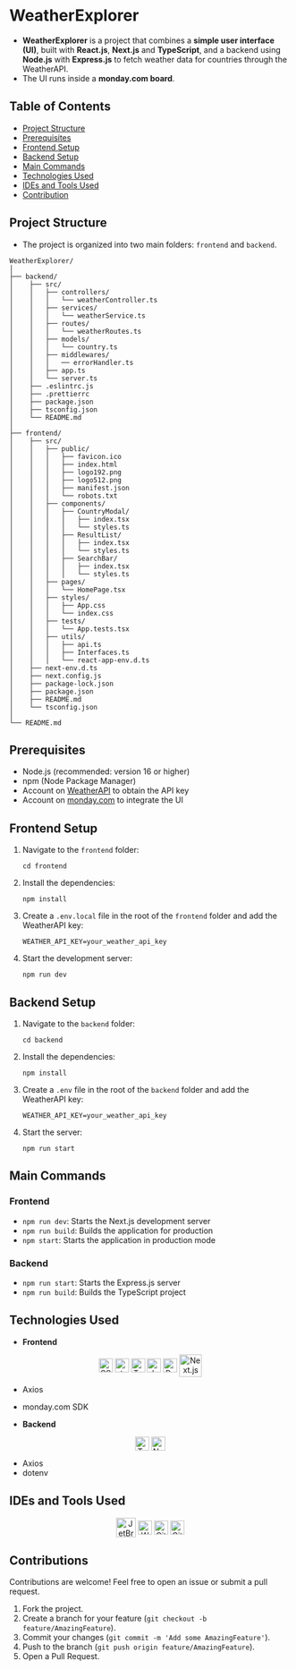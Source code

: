 # WeatherExplorer

- **WeatherExplorer** is a project that combines a **simple user interface (UI)**, built with **React.js**, **Next.js** and **TypeScript**, and a backend using **Node.js** with **Express.js** to fetch weather data for countries through the WeatherAPI.
- The UI runs inside a **monday.com board**.

## Table of Contents

- [Project Structure](#project-structure)
- [Prerequisites](#prerequisites)
- [Frontend Setup](#frontend-setup)
- [Backend Setup](#backend-setup)
- [Main Commands](#main-commands)
- [Technologies Used](#technologies-used)
- [IDEs and Tools Used](#ides-and-tools-used)
- [Contribution](#contribution)

## Project Structure

- The project is organized into two main folders: `frontend` and `backend`.

```shell
WeatherExplorer/
│
├── backend/
│    ├── src/
│    │   ├── controllers/
│    │   │   └── weatherController.ts
│    │   ├── services/
│    │   │   └── weatherService.ts
│    │   ├── routes/
│    │   │   └── weatherRoutes.ts
│    │   ├── models/
│    │   │   └── country.ts
│    │   ├── middlewares/
│    │   │   ── errorHandler.ts
│    │   ├── app.ts
│    │   └── server.ts
│    ├── .eslintrc.js
│    ├── .prettierrc
│    ├── package.json
│    ├── tsconfig.json
│    └── README.md
│
├── frontend/
│    ├── src/
│    │   ├── public/
│    │   │   ├── favicon.ico
│    │   │   ├── index.html
│    │   │   ├── logo192.png
│    │   │   ├── logo512.png
│    │   │   ├── manifest.json
│    │   │   └── robots.txt
│    │   ├── components/
│    │   │   ├── CountryModal/
│    │   │   │   ├── index.tsx
│    │   │   │   └── styles.ts
│    │   │   ├── ResultList/
│    │   │   │   ├── index.tsx
│    │   │   │   └── styles.ts
│    │   │   ├── SearchBar/
│    │   │   │   ├── index.tsx
│    │   │   │   └── styles.ts
│    │   ├── pages/
│    │   │   └── HomePage.tsx
│    │   ├── styles/
│    │   │   ├── App.css
│    │   │   └── index.css
│    │   ├── tests/
│    │   │   └── App.tests.tsx
│    │   ├── utils/
│    │   │   ├── api.ts
│    │   │   ├── Interfaces.ts
│    │   │   └── react-app-env.d.ts
│    ├── next-env.d.ts
│    ├── next.config.js
│    ├── package-lock.json
│    ├── package.json
│    ├── README.md
│    └── tsconfig.json
│
└── README.md
```

## Prerequisites

- Node.js (recommended: version 16 or higher)
- npm (Node Package Manager)
- Account on [WeatherAPI](https://www.weatherapi.com/) to obtain the API key
- Account on [monday.com](https://monday.com/) to integrate the UI

## Frontend Setup

1. Navigate to the `frontend` folder:

    ```shell
    cd frontend
    ```

2. Install the dependencies:

    ```shell
    npm install
    ```

3. Create a `.env.local` file in the root of the `frontend` folder and add the WeatherAPI key:

    ```env
    WEATHER_API_KEY=your_weather_api_key
    ```

4. Start the development server:

    ```shell
    npm run dev
    ```

## Backend Setup

1. Navigate to the `backend` folder:

    ```shell
    cd backend
    ```

2. Install the dependencies:

    ```shell
    npm install
    ```

3. Create a `.env` file in the root of the `backend` folder and add the WeatherAPI key:

    ```env
    WEATHER_API_KEY=your_weather_api_key
    ```

4. Start the server:

    ```shell
    npm run start
    ```

## Main Commands

### Frontend

- `npm run dev`: Starts the Next.js development server
- `npm run build`: Builds the application for production
- `npm start`: Starts the application in production mode

### Backend

- `npm run start`: Starts the Express.js server
- `npm run build`: Builds the TypeScript project

## Technologies Used

- **Frontend**

<div align="center">
    <img alt="CSS" height="25" width="25" align="center" src="https://cdn.jsdelivr.net/gh/devicons/devicon@latest/icons/css3/css3-original.svg" />
    <img alt="styled-components" height="25" width="25" align="center" src="https://skillicons.dev/icons?i=styledcomponents" />
    <img alt="TypeScript" height="25" width="25" align="center" src="https://cdn.jsdelivr.net/gh/devicons/devicon@latest/icons/typescript/typescript-original.svg" />
    <img alt="JavaScript" height="25" width="25" align="center" src="https://cdn.jsdelivr.net/gh/devicons/devicon@latest/icons/javascript/javascript-original.svg" />
    <img alt="React.js" height="25" width="25" align="center" src="https://cdn.jsdelivr.net/gh/devicons/devicon@latest/icons/react/react-original.svg" />
    <img alt="Next.js" height="40" width="40" align="center" src="https://cdn.jsdelivr.net/gh/devicons/devicon@latest/icons/nextjs/nextjs-original-wordmark.svg" />
</div>

- Axios
- monday.com SDK

- **Backend**

<div align="center">
    <img alt="TypeScript" height="25" width="25" align="center" src="https://cdn.jsdelivr.net/gh/devicons/devicon@latest/icons/typescript/typescript-original.svg" />
    <img alt="Node.js" height="25" width="25" align="center" src="https://cdn.jsdelivr.net/gh/devicons/devicon@latest/icons/nodejs/nodejs-original.svg" />
</div>

- Axios
- dotenv

## IDEs and Tools Used

<div align="center">
    <img alt="JetBrains" height="35" width="35" align="center" src="https://cdn.jsdelivr.net/gh/devicons/devicon@latest/icons/jetbrains/jetbrains-original.svg" />
    <img alt="WebStorm" height="25" width="25" align="center" src="https://cdn.jsdelivr.net/gh/devicons/devicon@latest/icons/webstorm/webstorm-original.svg" />
    <img alt="Git" height="25" width="25" align="center" src="https://cdn.jsdelivr.net/gh/devicons/devicon@latest/icons/git/git-original.svg" />
    <img alt="GitHub" height="25" width="25" align="center" src="https://cdn.jsdelivr.net/gh/devicons/devicon@latest/icons/github/github-original.svg" />
</div>

## Contributions

Contributions are welcome! Feel free to open an issue or submit a pull request.

1. Fork the project.
2. Create a branch for your feature (`git checkout -b feature/AmazingFeature`).
3. Commit your changes (`git commit -m 'Add some AmazingFeature'`).
4. Push to the branch (`git push origin feature/AmazingFeature`).
5. Open a Pull Request.